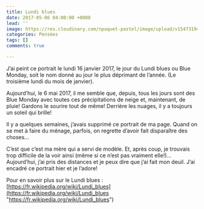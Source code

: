 ```yaml
---
title: Lundi blues
date: 2017-05-06 04:00:00 +0000
lead: ''
image: https://res.cloudinary.com/npaquet-pastel/image/upload/v1547319476/18342460_1899641490305089_723888647613661131_n.jpg
categories: Pensées
tags: []
comments: true

---
```

J’ai peint ce portrait le lundi 16 janvier 2017, le jour du Lundi blues ou Blue Monday, soit le nom donné au jour le plus déprimant de l’année. (Le troisième lundi du mois de janvier).

Aujourd’hui, le 6 mai 2017, il me semble que, depuis, tous les jours sont des Blue Monday avec toutes ces précipitations de neige et, maintenant, de pluie! Gardons le sourire tout de même! Derrière les nuages, il y a toujours un soleil qui brille! 

Il y a quelques semaines, j’avais supprimé ce portrait de ma page. Quand on se met à faire du ménage, parfois, on regrette d’avoir fait disparaître des choses…

C’est que c’est ma mère qui a servi de modèle. Et, après coup, je trouvais trop difficile de la voir ainsi (même si ce n’est pas vraiment elle!)… Aujourd’hui, j’ai pris des distances et je peux dire que j’ai fait mon deuil. J’ai encadré ce portrait hier et je l’adore!

Pour en savoir plus sur le Lundi blues : [https://fr.wikipedia.org/wiki/Lundi_blues](https://fr.wikipedia.org/wiki/Lundi_blues "https://fr.wikipedia.org/wiki/Lundi_blues")